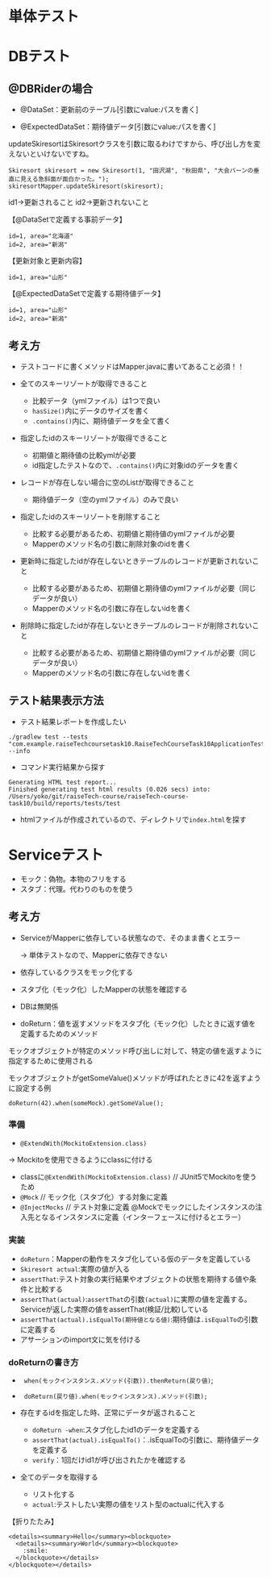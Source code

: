 # 単体テスト

# DBテスト

## @DBRiderの場合

- @DataSet：更新前のテーブル[引数にvalue:パスを書く]

- @ExpectedDataSet：期待値データ[引数にvalue:パスを書く]

updateSkiresortはSkiresortクラスを引数に取るわけですから、呼び出し方を変えないといけないですね。

```
Skiresort skiresort = new Skiresort(1, "田沢湖", "秋田県", "大会バーンの垂直に見える急斜面が面白かった。");
skiresortMapper.updateSkiresort(skiresort);
```

id1->更新されること
id2->更新されないこと

【@DataSetで定義する事前データ】

```
id=1, area="北海道"
id=2, area="新潟"
```

【更新対象と更新内容】

```
id=1, area="山形"
```

【@ExpectedDataSetで定義する期待値データ】

```
id=1, area="山形"
id=2, area="新潟"
```

## 考え方

- テストコードに書くメソッドはMapper.javaに書いてあること必須！！
- 全てのスキーリゾートが取得できること
    - 比較データ（ymlファイル）は1つで良い
    - `hasSize()`内にデータのサイズを書く
    - `.contains()`内に、期待値データを全て書く


- 指定したidのスキーリゾートが取得できること
    - 初期値と期待値の比較ymlが必要
    - id指定したテストなので、`.contains()`内に対象idのデータを書く


- レコードが存在しない場合に空のListが取得できること
    - 期待値データ（空のymlファイル）のみで良い


- 指定したidのスキーリゾートを削除すること
    - 比較する必要があるため、初期値と期待値のymlファイルが必要
    - Mapperのメソッド名の引数に削除対象のidを書く


- 更新時に指定したidが存在しないときテーブルのレコードが更新されないこと
    - 比較する必要があるため、初期値と期待値のymlファイルが必要（同じデータが良い）
    - Mapperのメソッド名の引数に存在しないidを書く


- 削除時に指定したidが存在しないときテーブルのレコードが削除されないこと
    - 比較する必要があるため、初期値と期待値のymlファイルが必要（同じデータが良い）
    - Mapperのメソッド名の引数に存在しないidを書く

## テスト結果表示方法

- テスト結果レポートを作成したい

```
./gradlew test --tests "com.example.raiseTechcoursetask10.RaiseTechCourseTask10ApplicationTests" --info
```

- コマンド実行結果から探す

```agsl
Generating HTML test report...
Finished generating test html results (0.026 secs) into: /Users/yoko/git/raiseTech-course/raiseTech-course-task10/build/reports/tests/test
```

- htmlファイルが作成されているので、ディレクトリで`index.html`を探す

# Serviceテスト

- モック：偽物。本物のフリをする
- スタブ：代理。代わりのものを使う

## 考え方

- ServiceがMapperに依存している状態なので、そのまま書くとエラー

  -> 単体テストなので、Mapperに依存できない
- 依存しているクラスをモック化する

- スタブ化（モック化）したMapperの状態を確認する
- DBは無関係
- doReturn：値を返すメソッドをスタブ化（モック化）したときに返す値を定義するためのメソッド

モックオブジェクトが特定のメソッド呼び出しに対して、特定の値を返すように指定するために使用される

モックオブジェクトがgetSomeValue()メソッドが呼ばれたときに42を返すように設定する例

```doReturn(42).when(someMock).getSomeValue();```

### 準備

- `@ExtendWith(MockitoExtension.class)`

-> Mockitoを使用できるようにclassに付ける

- classに`@ExtendWith(MockitoExtension.class)` // JUnit5でMockitoを使うため
- `@Mock` // モック化（スタブ化）する対象に定義
- `@InjectMocks` // テスト対象に定義 @Mockでモックにしたインスタンスの注入先となるインスタンスに定義（インターフェースに付けるとエラー）

### 実装

- `doReturn`：Mapperの動作をスタブ化している仮のデータを定義している
- `Skiresort actual`:実際の値が入る
- `assertThat`:テスト対象の実行結果やオブジェクトの状態を期待する値や条件と比較する
- `assertThat(actual)`:`assertThat`の引数`(actual)`に実際の値を定義する。Serviceが返した実際の値をassertThat(検証/比較)している
- `assertThat(actual).isEqualTo(期待値となる値)`:期待値は`.isEqualTo`の引数に定義する
- アサーションのimport文に気を付ける

### doReturnの書き方

- ` when(モックインスタンス.メソッド(引数)).thenReturn(戻り値)`;

- ` doReturn(戻り値).when(モックインスタンス).メソッド(引数);`

- 存在するidを指定した時、正常にデータが返されること
    - `doReturn -when`:スタブ化したid1のデータを定義する
    - `assertThat(actual).isEqualTo()`：.isEqualToの引数に、期待値データを定義する
    - `verify`：1回だけid1が呼び出されたかを確認する

- 全てのデータを取得する
    - リスト化する
    - `actual`:テストしたい実際の値をリスト型のactualに代入する

【折りたたみ】

```
<details><summary>Hello</summary><blockquote>
  <details><summary>World</summary><blockquote>
    :smile:
  </blockquote></details>
</blockquote></details>
```